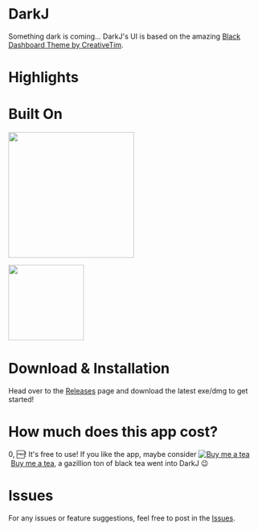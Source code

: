 # DarkJ

Something dark is coming... DarkJ's UI is based on the amazing [Black Dashboard Theme by CreativeTim](https://www.creative-tim.com/product/black-dashboard).

# Highlights

# Built On

<a href="https://electronjs.org/"><img src="https://camo.githubusercontent.com/627c774e3070482b180c3abd858ef2145d46303b/68747470733a2f2f656c656374726f6e6a732e6f72672f696d616765732f656c656374726f6e2d6c6f676f2e737667" width="250"></a>

<a href="https://angular.io/"><img src="https://angular.io/assets/images/logos/angular/angular.svg" width="150"></a>

# Download & Installation

Head over to the [Releases](https://github.com/Yamazaki93/DarkJ-Release/releases) page and download the latest exe/dmg to get started!

# How much does this app cost?

0, 🆓! It's free to use! If you like the app, maybe consider <a class="bmc-button" target="_blank" href="https://www.buymeacoffee.com/mjCsGWDTS"><img src="https://www.buymeacoffee.com/assets/img/BMC-btn-logo.svg" alt="Buy me a tea"><span style="margin-left:5px">Buy me a tea</span></a>, a gazillion ton of black tea went into DarkJ 😉

# Issues

For any issues or feature suggestions, feel free to post in the [Issues](https://github.com/Yamazaki93/DarkJ-Release/issues).

